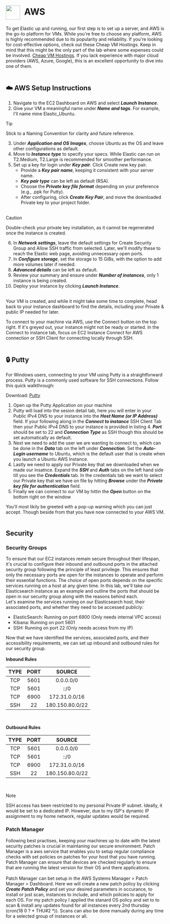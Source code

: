 # <img align="center" src="https://files.softicons.com/download/social-media-icons/free-social-media-icons-by-uiconstock/png/512x512/AWS-Icon.png" height="45px" width="45px">&nbsp;  AWS
To get Elastic up and running, our first step is to set up a server, and AWS is the go-to platform for VMs. While you're free to choose any platform, AWS is highly recommended due to its popularity and reliability. If you're looking for cost-effective options, check out these Cheap VM Hostings. Keep in mind that this might be the only part of the lab where some expenses could be involved.
[Cheap VM Hostings](https://webhostingadvices.com/19-cheap-vm-hosting/).
If you lack experience with major cloud providers (AWS, Azure, Google), this is an excellent opportunity to dive into one of them.
<br><br>
## ☁️ AWS Setup Instructions
1. Navigate to the EC2 Dashboard on AWS and select ***Launch Instance***.
2. Give your VM a meaningful name under ***Name and tags***. For example, I'll name mine Elastic_Ubuntu.

> [!TIP]
> Stick to a Naming Convention for clarity and future reference.

3. Under ***Application and OS Images***, choose Ubuntu as the OS and leave other configurations as default.
4. Move to ***Instance type*** to specify your specs. While Elastic can run on T2.Medium, T2.Large is recommended for smoother performance.
5. Set up a key for login under ***Key pair***. Click Create new key pair.
    - Provide a ***Key pair name***, keeping it consistent with your server name.
    - ***Key pair type*** can be left as default (RSA).
    - Choose the ***Private key file format*** depending on your preference (e.g., .ppk for Putty).
    - After configuring, click ***Create Key Pair***, and move the downloaded Private key to your project folder.<br><br>

> [!CAUTION]
> Double-check your private key installation, as it cannot be regenerated once the instance is created.

6. In ***Network settings***, leave the default settings for Create Security Group and Allow SSH traffic from selected. Later, we'll modify these to reach the Elastic web page, avoiding unnecessary open ports.
7. In ***Configure storage***, set the storage to 15 GiBs, with the option to add more volumes later if needed.
8. ***Advanced details*** can be left as default.
9. Review your summary and ensure under ***Number of instances***, only 1 instance is being created.
10. Deploy your instance by clicking ***Launch Instance***.<br><br>

Your VM is created, and while it might take some time to complete, head back to your instance dashboard to find the details, including your Private & public IP needed for later.

To connect to your machine via AWS, use the Connect button on the top right. If it's greyed out, your instance might not be ready or started. In the Connect to instance tab, focus on EC2 Instance Connect for AWS connection or SSH Client for connecting locally through SSH.
<br><br>

## 🔒 Putty

For Windows users, connecting to your VM using Putty is a straightforward process. Putty is a commonly used software for SSH connections. Follow this quick walkthrough:

Download: [Putty](https://www.putty.org/)

1. Open up the Putty Application on your machine
2. Putty will load into the sesion detail tab, here you will enter in your Public IPv4 DNS to your instance into the ***Host Name (or IP Address)*** field. If your following along in the ***Connect to instance*** SSH Client Tab then your Public IPv4 DNS to your instance is provided in listing 4. ***Port*** should be set to 22 and ***Connection Type*** as SSH though this should be set automatically as default.
3. Next we need to add the user we are wanting to connect to, which can be done in the ***Data*** tab on the left under ***Connection***. Set the ***Auto-Login username*** to Ubuntu, which is the default user that is create when you launch a Ubuntu AWS Instance.
4. Lastly we need to apply our Private key that we downloaded when we made our insatnce. Expand the ***SSH*** and ***Auth*** tabs on the left hand side till you see the ***Credentials*** tab. In the credentials tab we want to select our Private key that we have on file by hitting ***Browse*** under the ***Private key file for authentication*** field.
5. Finally we can connect to our VM by hittin the ***Open*** button on the bottom right on the window

You'll most likily be greeted with a pop-up warning which you can just accept. Though beside from that you have now connected to your AWS VM. 
<br><br>

## Security     



### Security Groups
To ensure that our EC2 instances remain secure throughout their lifespan, it's crucial to configure their inbound and outbound ports in the attached security group following the principle of least privilege. This ensures that only the necessary ports are open for the instances to operate and perform their essential functions. The choice of open ports depends on the specific services running on a host at any given time. In this lab, we'll take our Elasticsearch instance as an example and outline the ports that should be open in our security group along with the reasons behind each.
<br>
Let's examine the services running on our Elasticsearch host, their associated ports, and whether they need to be accessed publicly:
<br>
- ElasticSearch: Running on port 6900 (Only needs internal VPC access)
- Kibana: Running on port 5601
- SSH: Running on port 22 (Only needs access from my IP)

Now that we have identified the services, associated ports, and their accessibility requirements, we can set up inbound and outbound rules for our security group.
<br><br>
**Inbound Rules**<br>

|     TYPE     |      PORT      |     SOURCE    |                             
|     :---:    |      :---:     |      :---:    |
|      TCP     |      5601      |   0.0.0.0/0   |
|      TCP     |      5601      |     ::/0      |
|      TCP     |      6900      | 172.31.0.0/16 |
|      SSH     |       22       |180.150.80.0/22|
<br>

**Outbound Rules**<br>

|     TYPE     |      PORT      |     SOURCE    |
|     :---:    |      :---:     |      :---:    |
|      TCP     |      5601      |   0.0.0.0/0   |
|      TCP     |      5601      |     ::/0      |
|      TCP     |      6900      | 172.31.0.0/16 |
|      SSH     |       22       |180.150.80.0/22|

<br>

> [!NOTE]
> SSH access has been restricted to my personal Private IP subnet. Ideally, it would be set to a dedicated IP. However, due to my ISP's dynamic IP assignment to my home network, regular updates would be required.

### Patch Manager
Following best practises, keeping your machines up to date with the latest security patches is crucial in maintaning our secure environment. Patch Manager is a aws service that enables you to setup regular compliance checks with set policies on patches for your host that you have running. Patch Manager can ensure that devices are checked regularly to ensure that are running the latest version for their OS and there applications.
<br><br>
Patch Manager can bet setup in the AWS Systems Manager > Patch Manager > Dashboard. Here we will create a new patch policy by clicking ***Create Patch Policy*** and set your desired parameters in occurance, to install or just scan, instances to include, and which policies to apply for each OS. For my patch policy I applied the stanard OS policy and set to to scan & install any updates found for all instances every 2nd thursday (cron(18 0 ? * THU#2 *)). Scans can also be done manually during any time for a selected group of instances or all.
<br><br>


